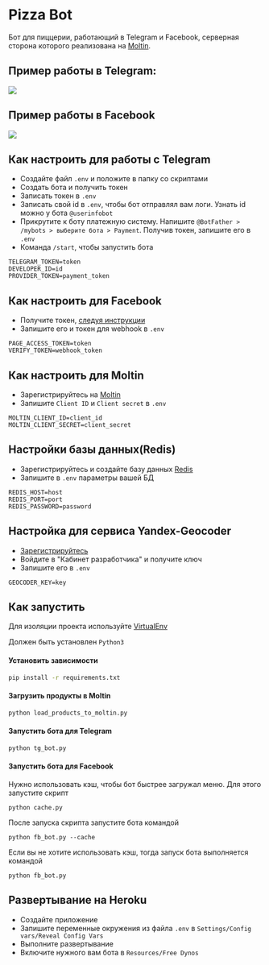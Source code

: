 # Pizza Bot
Бот для пиццерии, работающий в Telegram и Facebook, серверная сторона которого реализована на
 [Moltin](https://www.moltin.com/).

## Пример работы в Telegram:
![](bot_sample.gif)

## Пример работы в Facebook
![](fb_bot_sample.gif)
 
## Как настроить для работы с Telegram
* Создайте файл `.env` и положите в папку со скриптами
* Создать бота и получить токен
* Записать токен в `.env`
* Записать свой id в `.env`, чтобы бот отправлял вам логи. Узнать id можно у бота 
`@userinfobot`
* Прикрутите к боту платежную систему. Напишите `@BotFather > /mybots > выберите бота > Payment`.
 Получив токен, запишите его в `.env`
* Команда `/start`, чтобы запустить бота
```text
TELEGRAM_TOKEN=token
DEVELOPER_ID=id
PROVIDER_TOKEN=payment_token
```


## Как настроить для Facebook
* Получите токен, [следуя инструкции](https://gist.github.com/voron434/3765d14574067d17aa9e676145df360e)
* Запишите его и токен для webhook в  `.env`
```text
PAGE_ACCESS_TOKEN=token
VERIFY_TOKEN=webhook_token
```


## Как настроить для Moltin 
* Зарегистрируйтесь на [Moltin](https://www.moltin.com)
* Запишите `Client ID` и `Client secret` в `.env`
```text
MOLTIN_CLIENT_ID=client_id
MOLTIN_CLIENT_SECRET=client_secret
```

## Настройки базы данных(Redis)
* Зарегистрируйтесь и создайте базу данных [Redis](https://redislabs.com/)
* Запишите в `.env` параметры вашей БД
```text
REDIS_HOST=host
REDIS_PORT=port
REDIS_PASSWORD=password
```

## Настройка для сервиса Yandex-Geocoder
* [Зарегистрируйтесь](https://tech.yandex.ru/maps/geocoder/)
* Войдите в "Кабинет разработчика" и получите ключ
* Запишите его в `.env`
```text
GEOCODER_KEY=key
```


## Как запустить 
Для изоляции проекта используйте [VirtualEnv](https://docs.python.org/3/library/venv.html)

Должен быть установлен `Python3` 

#### Установить зависимости
```bash
pip install -r requirements.txt
```
#### Загрузить продукты в Moltin
```bash
python load_products_to_moltin.py
```

#### Запустить бота для Telegram
```bash
python tg_bot.py 
```

#### Запустить бота для Facebook
Нужно использовать кэш, чтобы бот быстрее загружал меню. Для этого запустите скрипт
```text
python cache.py
```
После запуска скрипта запустите бота командой
```text
python fb_bot.py --cache
```
Если вы не хотите использовать кэш, тогда запуск бота выполняется командой
```
python fb_bot.py
```


## Развертывание на Heroku
* Создайте приложение
* Запишите переменные окружения из файла `.env`
 в `Settings/Config vars/Reveal Config Vars`
* Выполните развертывание
* Включите нужного вам бота в `Resources/Free Dynos`